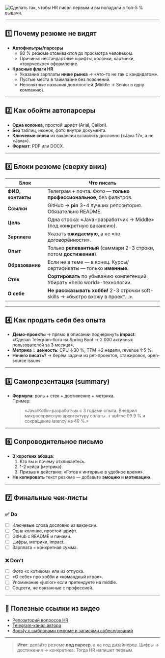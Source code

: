 
![Сделать так, чтобы **HR писал первым** и **вы попадали в топ-5 %** выдачи.](https://youtu.be/VwoD3FsJoWo?si=aOY6SJi9tcAp1T82)

---

## 1️⃣ Почему резюме не видят
- **Автофильтры/парсеры**  
  - 90 % резюме отсеиваются до просмотра человеком.  
  - Причины: нестандартные шрифты, колонки, картинки, «творческое» оформление.  
- **Красные флаги HR**  
  - Указание зарплаты **ниже рынка** → «что-то не так с кандидатом».  
  - Пустые места в таймлайне без пояснений.  
  - Непонятные названия должностей (Middle → Senior в одну компанию).  

---

## 2️⃣ Как обойти автопарсеры
- **Одна колонка**, простой шрифт (Arial, Calibri).  
- **Без** таблиц, иконок, фото внутри документа.  
- **Ключевые слова** из вакансии вставлять дословно («Java 17», а не «Java»).  
- **Формат**: PDF или DOCX.  

---

## 3️⃣ Блоки резюме (сверху вниз)

| Блок | Что писать |
|---|---|
| **ФИО, контакты** | Телеграм + почта. Фото — **только профессиональное**, без фильтров. |
| **Ссылки** | GitHub → **pin** 3-4 лучших репозитория. Обязательно README. |
| **Цель** | Одна строка: «Java-разработчик → Middle» (под конкретную вакансию). |
| **Зарплата** | Указать **ожидаемую**, а не «по договорённости». |
| **Опыт** | Только **релевантный** (саммари 2-3 строки, потом **достижения**). |
| **Образование** | Если не в теме — в конец. Курсы/сертификаты — только **именные**. |
| **Стек** | **Сортировать** по убыванию компетенций. Убирать «hello world»-технологии. |
| **О себе** | **Не рассказывать хобби!** 2-3 строчки soft-skills → «быстро вхожу в проект…». |

---

## 4️⃣ Как продать себя без опыта
- **Демо-проекты** → прямо в описании подчеркнуть **impact**:  
  «Сделал Telegram-бота на Spring Boot → 2 000 активных пользователей за 3 месяца».  
- **Метрика = ценность**: CPU ↓30 %, TTM ↓2 недели, revenue ↑5 %.  
- **Нечего писать?** → берём задачи из pet-проектов, стажировок, open-source issues.

---

## 5️⃣ Самопрезентация (summary)
- **Формула**: роль + стек + достижение + метрика.  
  Пример:  
  > «Java/Kotlin-разработчик с 3 годами опыта. Внедрил микросервисную архитектуру оплаты → uptime 99.9 % и сокращение latency на 40 %.»

---

## 6️⃣ Сопроводительное письмо
- **3 коротких абзаца**:  
  1. Кто вы и почему откликаетесь.  
  2. 1-2 кейса (метрика).  
  3. Призыв к действию: «Готов к интервью в удобное время».  
- **Не копировать** текст резюме — добавьте **эмоцию** и **мотивацию**.

---

## 7️⃣ Финальные чек-листы

### ✅ Do
- [ ] Ключевые слова дословно из вакансии.  
- [ ] Одна колонка, простой шрифт.  
- [ ] GitHub с README и пинами.  
- [ ] Цифры, метрики, impact.  
- [ ] Зарплата = конкретная сумма.

### ❌ Don’t
- [ ] Фото «с котиком» или из отпуска.  
- [ ] «О себе» про хобби и «командный игрок».  
- [ ] Упоминание «junior» если претендуете на middle.  
- [ ] Соцсети, не связанные с профессией.

---

## 🔗 Полезные ссылки из видео
- [Репозиторий вопросов HR](https://github.com/Londeren/hh-skill-...)  
- [Telegram-канал автора](https://t.me/oneeyesnake)  
- [Boosty с шаблонами резюме и записями собеседований](https://boosty.to/yacobaca)

---

> **Итог**: делайте резюме **под парсер**, а не под дизайнеров. Цифры → достижения → конкретика. Тогда HR напишет первым.